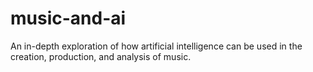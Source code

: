# music-and-ai
An in-depth exploration of how artificial intelligence can be used in the creation, production, and analysis of music.
